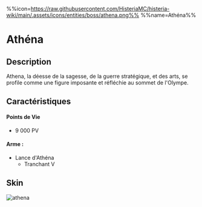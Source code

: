 %%icon=https://raw.githubusercontent.com/HisteriaMC/histeria-wiki/main/.assets/icons/entities/boss/athena.png%%
%%name=Athéna%%
# Athéna

## Description 
Athena, la déesse de la sagesse, de la guerre stratégique, et des arts, se profile comme une figure imposante et réfléchie au sommet de l'Olympe.

## Caractéristiques

#### __Points de Vie__
+ 9 000 PV

#### __Arme :__
+ Lance d'Athéna
  - Tranchant V

## Skin

![athena](https://raw.githubusercontent.com/HisteriaMC/histeria-wiki/main/.assets/entities/boss/athena.png)


